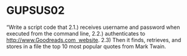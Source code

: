 # GUPSUS02
“Write a script code that 2.1.) receives username and password when executed from the command line, 2.2.) authenticates to http://www.Goodreads.com  website. 2.3) Then it finds, retrieves, and stores in a file the top 10 most popular quotes from Mark Twain.
